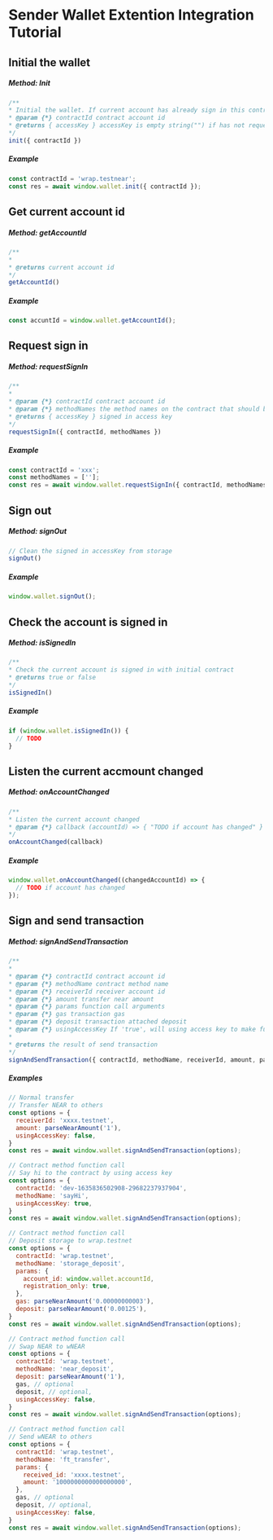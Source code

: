 # Sender Wallet Extention Integration Tutorial

## Initial the wallet

##### Method: Init

```javascript
/**
* Initial the wallet. If current account has already sign in this contract, init() will auto signin
* @param {*} contractId contract account id
* @returns { accessKey } accessKey is empty string("") if has not request sign in before.
*/
init({ contractId })
```

##### Example

```javascript
const contractId = 'wrap.testnear';
const res = await window.wallet.init({ contractId });
```

## Get current account id

##### Method: getAccountId

```javascript
/**
* 
* @returns current account id
*/
getAccountId()
```

##### Example

```javascript
const accuntId = window.wallet.getAccountId();
```

## Request sign in

##### Method: requestSignIn

```javascript
/**
* 
* @param {*} contractId contract account id
* @param {*} methodNames the method names on the contract that should be allowed to be called. Pass null for no method names and '' or [] for any method names.
* @returns { accessKey } signed in access key
*/
requestSignIn({ contractId, methodNames })
```

##### Example

```javascript
const contractId = 'xxx';
const methodNames = [''];
const res = await window.wallet.requestSignIn({ contractId, methodNames });
```

## Sign out

##### Method: signOut

```javascript
// Clean the signed in accessKey from storage
signOut()
```

##### Example

```javascript
window.wallet.signOut();
```

## Check the account is signed in

##### Method: isSignedIn

```javascript
/**
* Check the current account is signed in with initial contract
* @returns true or false
*/
isSignedIn()
```

##### Example

```javascript
if (window.wallet.isSignedIn()) {
  // TODO
}
```

## Listen the current accmount changed

##### Method: onAccountChanged

```javascript
/**
* Listen the current account changed
* @param {*} callback (accountId) => { "TODO if account has changed" }
*/
onAccountChanged(callback)
```

##### Example

```javascript
window.wallet.onAccountChanged((changedAccountId) => {
  // TODO if account has changed
});
```

## Sign and send transaction

##### Method: signAndSendTransaction

```javascript
/**
* 
* @param {*} contractId contract account id
* @param {*} methodName contract method name
* @param {*} receiverId receiver account id
* @param {*} amount transfer near amount
* @param {*} params function call arguments
* @param {*} gas transaction gas
* @param {*} deposit transaction attached deposit
* @param {*} usingAccessKey If 'true', will using access key to make function call and no need to request user to sign this transaction. Set 'false' will popup a notification window to request user to sign this transaction.
* 
* @returns the result of send transaction
*/
signAndSendTransaction({ contractId, methodName, receiverId, amount, params, gas, deposit, usingAccessKey })
```

##### Examples
```javascript
// Normal transfer
// Transfer NEAR to others
const options = {
  receiverId: 'xxxx.testnet',
  amount: parseNearAmount('1'),
  usingAccessKey: false,
}
const res = await window.wallet.signAndSendTransaction(options);
```

```javascript
// Contract method function call
// Say hi to the contract by using access key
const options = {
  contractId: 'dev-1635836502908-29682237937904',
  methodName: 'sayHi',
  usingAccessKey: true,
}
const res = await window.wallet.signAndSendTransaction(options);
```

```javascript
// Contract method function call
// Deposit storage to wrap.testnet
const options = {
  contractId: 'wrap.testnet',
  methodName: 'storage_deposit',
  params: {
    account_id: window.wallet.accountId,
    registration_only: true,
  },
  gas: parseNearAmount('0.00000000003'),
  deposit: parseNearAmount('0.00125'),
}
const res = await window.wallet.signAndSendTransaction(options);
```


```javascript
// Contract method function call
// Swap NEAR to wNEAR
const options = {
  contractId: 'wrap.testnet',
  methodName: 'near_deposit',
  deposit: parseNearAmount('1'),
  gas, // optional
  deposit, // optional,
  usingAccessKey: false,
}
const res = await window.wallet.signAndSendTransaction(options);
```

```javascript
// Contract method function call
// Send wNEAR to others
const options = {
  contractId: 'wrap.testnet',
  methodName: 'ft_transfer',
  params: {
    received_id: 'xxxx.testnet',
    amount: '1000000000000000000',
  },
  gas, // optional
  deposit, // optional,
  usingAccessKey: false,
}
const res = await window.wallet.signAndSendTransaction(options);
```